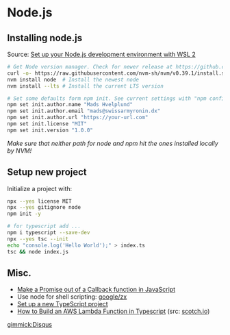 # Node.js

## Installing node.js

Source: [Set up your Node.js development environment with WSL 2](https://docs.microsoft.com/en-us/windows/nodejs/setup-on-wsl2)

```bash
# Get Node version manager. Check for newer release at https://github.com/nvm-sh/nvm
curl -o- https://raw.githubusercontent.com/nvm-sh/nvm/v0.39.1/install.sh | bash
nvm install node  # Install the newest node
nvm install --lts # Install the current LTS version

# Set some defaults form npm init. See current settings with "npm config list | grep init"
npm set init.author.name "Mads Hvelplund"
npm set init.author.email "mads@swissarmyronin.dx"
npm set init.author.url "https://your-url.com"
npm set init.license "MIT"
npm set init.version "1.0.0"
```

_Make sure that neither path for node and npm hit the ones installed locally by NVM!_

## Setup new project

Initialize a project with:

```bash
npx --yes license MIT
npx --yes gitignore node
npm init -y

# for typescript add ...
npm i typescript --save-dev
npx --yes tsc --init
echo "console.log('Hello World');" > index.ts
tsc && node index.js
```

## Misc.

- [Make a Promise out of a Callback function in JavaScript](https://www.freecodecamp.org/news/how-to-make-a-promise-out-of-a-callback-function-in-javascript-d8ec35d1f981/)
- Use node for shell scripting: [google/zx](https://github.com/google/zx)
- [Set up a new TypeScript project](https://www.digitalocean.com/community/tutorials/typescript-new-project)
- [How to Build an AWS Lambda Function in Typescript](files/How_to_Build_an_AWS_Lambda_Function_in_Typescript.pdf) (src: [scotch.io](https://web.archive.org/web/20201031135018/https://scotch.io/@nwayve/how-to-build-a-lambda-function-in-typescript))

[gimmick:Disqus](swissarmyronin-github-io)
